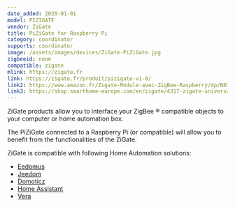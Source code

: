 ```yaml
---
date_added: 2020-01-01
model: PIZIGATE
vendor: ZiGate
title: PiZiGate for Raspberry Pi
category: coordinator
supports: coordinator
image: /assets/images/devices/ZiGate-PiZiGate.jpg
zigbeeid: none
compatible: zigate
mlink: https://zigate.fr
link: https://zigate.fr/produit/pizigate-v1-0/
link2: https://www.amazon.fr/Zigate-Module-avec-ZigBee-Raspberry/dp/B07Z6MQJWX
link3: https://shop.smarthome-europe.com/en/zigate/4317-zigate-universal-zigbee-gateway-pizigate-for-raspberry-pi-3770014375018.html
---
```

ZiGate products allow you to interface your ZigBee ® compatible objects to your computer or home automation box.

The PiZiGate connected to a Raspberry Pi (or compatible) will allow you to benefit from the functionalities of the ZiGate.

ZiGate is compatible with following Home Automation solutions:
* [Eedomus](https://doc.eedomus.com/view/Eedomus_et_Zigate)
* [Jeedom](https://github.com/doudz/zigate)
* [Domoticz](https://www.domoticz.com/wiki/Zigate)
* [Home Assistant](https://community.home-assistant.io/search?q=zigate)
* [Vera](https://github.com/vosmont/Vera-Plugin-ZiGateGateway)